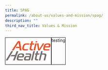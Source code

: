 ```yaml
---
title: SPAG
permalink: /about-us/values-and-mission/spag/
description: ""
third_nav_title: Values & Mission
---
```

<div style="display: flex;">
<div style="border: 1px solid #000">
<img src="/images/ActiveHealthLogoType.png" style="max-width: 150px" />
</div> 
<div style="border: 1px solid #000">
testing
</div> 
</div>